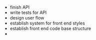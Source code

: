 * finish API
* write tests for API
* design user flow
* establish system for front end styles
* establish front end code base structure
* 